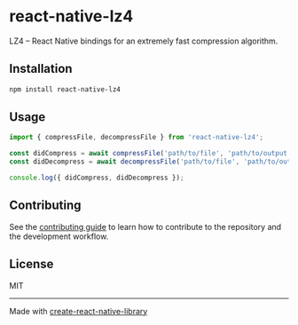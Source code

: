 # react-native-lz4

LZ4 – React Native bindings for an extremely fast compression algorithm.

## Installation

```sh
npm install react-native-lz4
```

## Usage

```ts
import { compressFile, decompressFile } from 'react-native-lz4';

const didCompress = await compressFile('path/to/file', 'path/to/output');
const didDecompress = await decompressFile('path/to/file', 'path/to/output');

console.log({ didCompress, didDecompress });
```

## Contributing

See the [contributing guide](CONTRIBUTING.md) to learn how to contribute to the repository and the development workflow.

## License

MIT

---

Made with [create-react-native-library](https://github.com/callstack/react-native-builder-bob)
